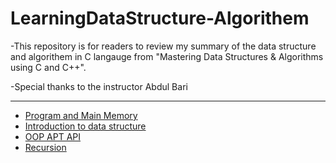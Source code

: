# LearningDataStructure-Algorithem
-This repository is for readers to review my summary of the data structure and algorithem in C langauge from "Mastering Data Structures & Algorithms using C and C++".

-Special thanks to the instructor Abdul Bari

---
* [Program and Main Memory]()
* [Introduction to data structure]()
* [OOP APT API]()
* [Recursion]()
